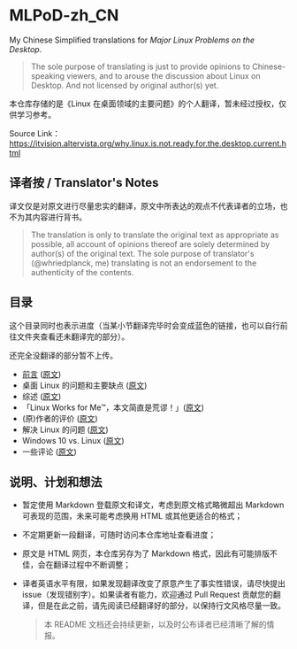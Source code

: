 # MLPoD-zh_CN
My Chinese Simplified translations for *Major Linux Problems on the Desktop*.

> The sole purpose of translating is just to provide opinions to Chinese-speaking viewers, and to arouse the discussion about Linux on Desktop. And not licensed by original author(s) yet.

本仓库存储的是《Linux 在桌面领域的主要问题》的个人翻译，暂未经过授权，仅供学习参考。

Source Link：https://itvision.altervista.org/why.linux.is.not.ready.for.the.desktop.current.html

## 译者按 / Translator's Notes

译文仅是对原文进行尽量忠实的翻译，原文中所表达的观点不代表译者的立场，也不为其内容进行背书。

> The translation is only to translate the original text as appropriate as possible, all account of opinions thereof are solely determined by author(s) of the original text.  The sole purpose of translator's (@whriedplanck, me) translating is not an endorsement to the authenticity of the contents.

## 目录

这个目录同时也表示进度（当某小节翻译完毕时会变成蓝色的链接，也可以自行前往文件夹查看还未翻译完的部分）。

还完全没翻译的部分暂不上传。

+ [前言](https://github.com/whriedplanck/MLPoD-zh_CN/blob/master/translations/preface.md) ([原文](https://github.com/whriedplanck/MLPoD-zh_CN/blob/master/originaltext/preface.md))
+ 桌面 Linux 的问题和主要缺点 ([原文](https://github.com/whriedplanck/MLPoD-zh_CN/blob/master/src.md#desktop-linux-problems-and-major-shortcomings))
+ 综述 ([原文](https://github.com/whriedplanck/MLPoD-zh_CN/blob/master/src.md#-summary-))
+ 「Linux Works for Me™，本文简直是荒谬！」([原文](https://github.com/whriedplanck/MLPoD-zh_CN/blob/master/src.md#this-article-is-bollocks-linux-works-for-mefor-my-grandpafor-my-auntetc))
+ (原)作者的评价 ([原文](https://github.com/whriedplanck/MLPoD-zh_CN/blob/master/src.md#commentary-from-the-author))
+ 解决 Linux 的问题 ([原文](https://github.com/whriedplanck/MLPoD-zh_CN/blob/master/src.md#solving-linux))
+ Windows 10 vs. Linux ([原文]())
+ 一些评论 ([原文](https://github.com/whriedplanck/MLPoD-zh_CN/blob/master/src.md))

## 说明、计划和想法

+ 暂定使用 Markdown 登载原文和译文，考虑到原文格式略微超出 Markdown 可表现的范围，未来可能考虑换用 HTML 或其他更适合的格式；

+ 不定期更新一段翻译，可随时访问本仓库地址查看进度；

+ 原文是 HTML 网页，本仓库另存为了 Markdown 格式，因此有可能排版不佳，会在翻译过程中不断调整；

+ 译者英语水平有限，如果发现翻译改变了原意产生了事实性错误，请尽快提出 issue（发现错别字）。如果读者有能力，欢迎通过 Pull Request 贡献您的翻译，但是在此之前，请先阅读已经翻译好的部分，以保持行文风格尽量一致。

  > 本 README 文档还会持续更新，以及时公布译者已经清晰了解的情报。

